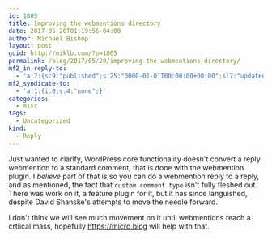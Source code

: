 ```yaml
---
id: 1805
title: Improving the webmentions directory
date: 2017-05-20T01:19:56-04:00
author: Michael Bishop
layout: post
guid: http://miklb.com/?p=1805
permalink: /blog/2017/05/20/improving-the-webmentions-directory/
mf2_in-reply-to:
  - 'a:7:{s:9:"published";s:25:"0000-01-01T00:00:00+00:00";s:7:"updated";s:25:"0000-01-01T00:00:00+00:00";s:7:"summary";s:87:"Improving the webmentions author directory to work around WordPress&#039; shortcomings.";s:4:"name";s:35:"Improving the webmentions directory";s:8:"category";a:5:{i:0;s:11:"development";i:1;s:8:"indieweb";i:2;s:3:"php";i:3;s:11:"webmentions";i:4;s:9:"wordpress";}s:11:"publication";s:15:"Social Thoughts";s:3:"url";s:72:"https://colinwalker.blog/2017/05/19/improving-the-webmentions-directory/";}'
mf2_syndicate-to:
  - 'a:1:{i:0;s:4:"none";}'
categories:
  - misc
tags:
  - Uncategorized
kind:
  - Reply
---
```

Just wanted to clarify, WordPress core functionality doesn't convert a reply webmention to a standard comment, that is done with the webmention plugin. I *believe* part of that is so you can do a webmention reply to a reply, and as mentioned, the fact that `custom comment type` isn't fully fleshed out. There was work on it, a feature plugin for it, but it has since languished, despite David Shanske's attempts to move the needle forward.

I don't think we will see much movement on it until webmentions reach a crtiical mass, hopefully <https://micro.blog> will help with that.